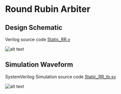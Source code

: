 # Round Rubin Arbiter

## Design Schematic
Verilog source code [Static_RR.v](https://github.com/ChrisShakkour/Round_Rubin_Arbiter/blob/main/Design_src/Static_RR.v)

![alt text](https://github.com/ChrisShakkour/Round_Rubin_Arbiter/blob/main/Round%20Rubin%20schematic.JPG)

## Simulation Waveform
SystemVerilog Simulation source code [Static_RR_tb.sv](https://github.com/ChrisShakkour/Round_Rubin_Arbiter/blob/main/sim_src/Static_RR_tb.sv)

![alt text](https://github.com/ChrisShakkour/Round_Rubin_Arbiter/blob/main/Round%20Rubin%20waveform.JPG)
